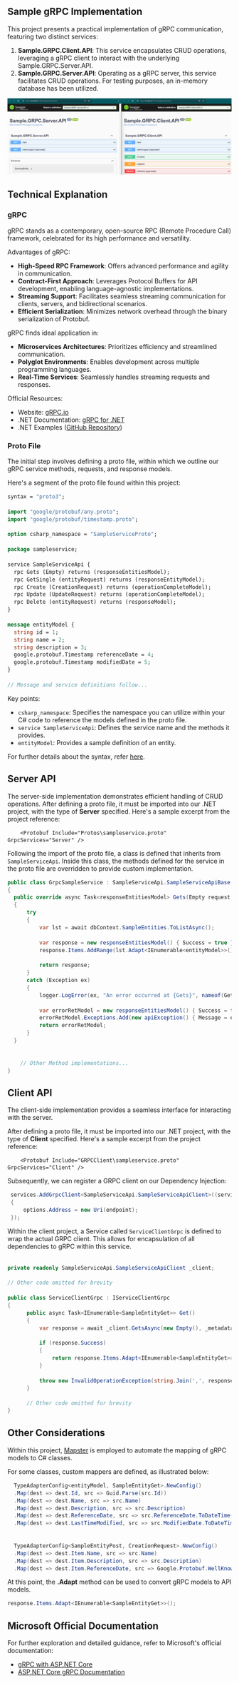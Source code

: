 ## Sample gRPC Implementation

This project presents a practical implementation of gRPC communication, featuring two distinct services:

1. **Sample.GRPC.Client.API**: This service encapsulates CRUD operations, leveraging a gRPC client to interact with the underlying Sample.GRPC.Server.API.
2. **Sample.GRPC.Server.API**: Operating as a gRPC server, this service facilitates CRUD operations. For testing purposes, an in-memory database has been utilized.

![Swaggers](assets/Swaggers.png)

## Technical Explanation

### gRPC

gRPC stands as a contemporary, open-source RPC (Remote Procedure Call) framework, celebrated for its high performance and versatility. 

Advantages of gRPC:
- **High-Speed RPC Framework**: Offers advanced performance and agility in communication.
- **Contract-First Approach**: Leverages Protocol Buffers for API development, enabling language-agnostic implementations.
- **Streaming Support**: Facilitates seamless streaming communication for clients, servers, and bidirectional scenarios.
- **Efficient Serialization**: Minimizes network overhead through the binary serialization of Protobuf.

gRPC finds ideal application in:
- **Microservices Architectures**: Prioritizes efficiency and streamlined communication.
- **Polyglot Environments**: Enables development across multiple programming languages.
- **Real-Time Services**: Seamlessly handles streaming requests and responses.

Official Resources:

- Website: [gRPC.io](https://grpc.io/)
- .NET Documentation: [gRPC for .NET](https://grpc.io/docs/languages/csharp/)
- .NET Examples ([GitHub Repository](https://github.com/grpc/grpc-dotnet/tree/master/examples))

### Proto File

The initial step involves defining a proto file, within which we outline our gRPC service methods, requests, and response models.

Here's a segment of the proto file found within this project:

```protobuf
syntax = "proto3";

import "google/protobuf/any.proto";
import "google/protobuf/timestamp.proto";

option csharp_namespace = "SampleServiceProto";

package sampleservice;

service SampleServiceApi {
  rpc Gets (Empty) returns (responseEntitiesModel);
  rpc GetSingle (entityRequest) returns (responseEntityModel);
  rpc Create (CreationRequest) returns (operationCompleteModel);
  rpc Update (UpdateRequest) returns (operationCompleteModel);
  rpc Delete (entityRequest) returns (responseModel);
}

message entityModel {
  string id = 1;
  string name = 2;
  string description = 3;
  google.protobuf.Timestamp referenceDate = 4;
  google.protobuf.Timestamp modifiedDate = 5;
}

// Message and service definitions follow...
```

Key points:
- `csharp_namespace`: Specifies the namespace you can utilize within your C# code to reference the models defined in the proto file.
- `service SampleServiceApi`: Defines the service name and the methods it provides.
- `entityModel`: Provides a sample definition of an entity.

For further details about the syntax, refer [here](https://protobuf.dev/programming-guides/proto3/).

## Server API

The server-side implementation demonstrates efficient handling of CRUD operations.
After defining a proto file, it must be imported into our .NET project, with the type of **Server** specified.
Here's a sample excerpt from the project reference:

```
	<Protobuf Include="Protos\sampleservice.proto" GrpcServices="Server" />
```

Following the import of the proto file, a class is defined that inherits from `SampleServiceApi`.
Inside this class, the methods defined for the service in the proto file are overridden to provide custom implementation.

```csharp
public class GrpcSampleService : SampleServiceApi.SampleServiceApiBase
{
  public override async Task<responseEntitiesModel> Gets(Empty request, ServerCallContext context)
  {
      try
      {
          var lst = await dbContext.SampleEntities.ToListAsync();

          var response = new responseEntitiesModel() { Success = true };
          response.Items.AddRange(lst.Adapt<IEnumerable<entityModel>>());

          return response;
      }
      catch (Exception ex)
      {
          logger.LogError(ex, "An error occurred at {Gets}", nameof(Gets));

          var errorRetModel = new responseEntitiesModel() { Success = false };
          errorRetModel.Exceptions.Add(new apiException() { Message = ex.Message, StatusCode = 500 });
          return errorRetModel;
      }
  }


    // Other Method implementations...
}
```

## Client API

The client-side implementation provides a seamless interface for interacting with the server.

After defining a proto file, it must be imported into our .NET project, with the type of **Client** specified.
Here's a sample excerpt from the project reference:

```
	<Protobuf Include="GRPCClient\sampleservice.proto" GrpcServices="Client" />
```

Subsequently, we can register a GRPC client on our Dependency Injection:

```csharp
 services.AddGrpcClient<SampleServiceApi.SampleServiceApiClient>((services, options) =>
 {
     options.Address = new Uri(endpoint);
 });
```

Within the client project, a Service called `ServiceClientGrpc` is defined to wrap the actual GRPC client. This allows for encapsulation of all dependencies to gRPC within this service.

```csharp

private readonly SampleServiceApi.SampleServiceApiClient _client;

// Other code omitted for brevity

public class ServiceClientGrpc : IServiceClientGrpc
{
      public async Task<IEnumerable<SampleEntityGet>> Get()
      {
          var response = await _client.GetsAsync(new Empty(), _metadata);

          if (response.Success)
          {
              return response.Items.Adapt<IEnumerable<SampleEntityGet>>();
          }

          throw new InvalidOperationException(string.Join(',', response.Exceptions.Select(x => x.Message)));
      }

      // Other code omitted for brevity
}
```

## Other Considerations

Within this project, [Mapster](https://github.com/MapsterMapper/Mapster) is employed to automate the mapping of gRPC models to C# classes.

For some classes, custom mappers are defined, as illustrated below:

```csharp
  TypeAdapterConfig<entityModel, SampleEntityGet>.NewConfig()
  .Map(dest => dest.Id, src => Guid.Parse(src.Id))
  .Map(dest => dest.Name, src => src.Name)
  .Map(dest => dest.Description, src => src.Description)
  .Map(dest => dest.ReferenceDate, src => src.ReferenceDate.ToDateTime())
  .Map(dest => dest.LastTimeModified, src => src.ModifiedDate.ToDateTime()); 


  TypeAdapterConfig<SampleEntityPost, CreationRequest>.NewConfig()
  .Map(dest => dest.Item.Name, src => src.Name)
  .Map(dest => dest.Item.Description, src => src.Description)
  .Map(dest => dest.Item.ReferenceDate, src => Google.Protobuf.WellKnownTypes.Timestamp.FromDateTime(src.ReferenceDate));
```

At this point, the **.Adapt** method can be used to convert gRPC models to API models.

```csharp
response.Items.Adapt<IEnumerable<SampleEntityGet>>();
```

## Microsoft Official Documentation

For further exploration and detailed guidance, refer to Microsoft's official documentation:

- [gRPC with ASP.NET Core](https://learn.microsoft.com/en-us/aspnet/core/tutorials/grpc/grpc-start?view=aspnetcore-8.0&tabs=visual-studio)
- [ASP.NET Core gRPC Documentation](https://learn.microsoft.com/en-us/aspnet/core/grpc/?view=aspnetcore-8.0)
